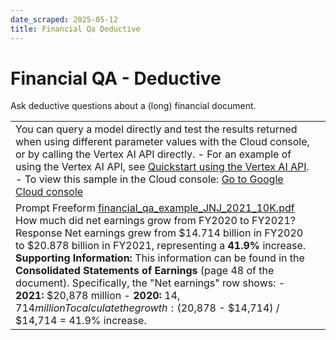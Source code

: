 ```yaml
---
date_scraped: 2025-05-12
title: Financial Qa Deductive
---
```


# Financial QA - Deductive 

Ask deductive questions about a (long) financial document.

| | |
| --- | --- |
| You can query a model directly and test the results returned when using different parameter values with the Cloud console, or by calling the Vertex AI API directly. - For an example of using the Vertex AI API, see [Quickstart using the Vertex AI API](../../start/quickstarts/api-quickstart.md). - To view this sample in the Cloud console: [Go to Google Cloud console](https://console.cloud.google.com/vertex-ai/generative/language/prompt-examples/Financial%20QA%20-%20Deductive) | |
| Prompt Freeform [financial\_qa\_example\_JNJ\_2021\_10K.pdf](https://storage.mtls.cloud.google.com/cloud-samples-data/generative-ai/pdf/financial_qa_deductive.pdf) How much did net earnings grow from FY2020 to FY2021? Response Net earnings grew from $14.714 billion in FY2020 to $20.878 billion in FY2021, representing a **41.9%** increase. **Supporting Information:** This information can be found in the **Consolidated Statements of Earnings** (page 48 of the document). Specifically, the "Net earnings" row shows: - **2021:** $20,878 million - **2020:** $14,714 million To calculate the growth: ($20,878 - $14,714) / $14,714 = 41.9% increase. | | | | | --- | --- | | **Model:** | gemini-1.5-flash-002 | | **Temperature:** | 0.2 | | **Max output tokens:** | 8192 | | **TopK:** | 40.0 | | **TopP:** | 0.95 | |